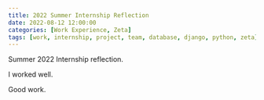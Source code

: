 ```yaml
---
title: 2022 Summer Internship Reflection
date: 2022-08-12 12:00:00
categories: [Work Experience, Zeta]
tags: [work, internship, project, team, database, django, python, zeta]
---
```


Summer 2022 Internship reflection.

I worked well.

Good work.

